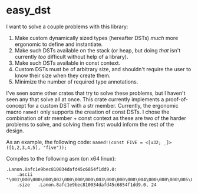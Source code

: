 # easy_dst

I want to solve a couple problems with this library:
1. Make custom dynamically sized types (hereafter DSTs) *much* more ergonomic to define and instantiate.
2. Make such DSTs available on the stack (or heap, but doing *that* isn't currently *too* difficult without help of a library).
3. Make such DSTs available in const context.
4. Custom DSTs must be of arbitrary size, and shouldn't require the user to know their size when they create them.
5. Minimize the number of required type annotations.

I've seen some other crates that try to solve these problems, but I haven't seen any that solve all at once. This crate currently implements a proof-of-concept for a custom DST with a str member. Currently, the ergonomic macro `named!` only supports the creation of const DSTs. I chose the combination of str member + const context as these are two of the harder problems to solve, and solving them first would inform the rest of the design.

As an example, the following code:
`named!(const FIVE = <[u32; _]>([1,2,3,4,5], "five"));`

Compiles to the following asm (on x64 linux):
```
.Lanon.8afc1e9bec810034dafd45c6854f1dd9.0:
	.ascii	"\001\000\000\000\002\000\000\000\003\000\000\000\004\000\000\000\005\000\000\000five"
	.size	.Lanon.8afc1e9bec810034dafd45c6854f1dd9.0, 24
```